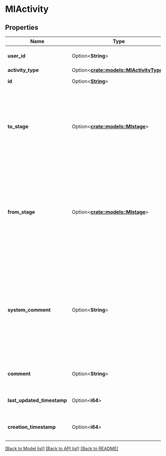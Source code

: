 # MlActivity

## Properties

Name | Type | Description | Notes
------------ | ------------- | ------------- | -------------
**user_id** | Option<**String**> | The username of the user that created the object. | [optional]
**activity_type** | Option<[**crate::models::MlActivityType**](MlActivityType.md)> |  | [optional]
**id** | Option<[**String**](String.md)> | Unique identifier for the object. | [optional]
**to_stage** | Option<[**crate::models::Mlstage**](Mlstage.md)> | Target stage of the transition. Valid values are:  * `None`: The initial stage of a model version.  * `Staging`: Staging or pre-production stage.  * `Production`: Production stage.  * `Archived`: Archived stage. | [optional]
**from_stage** | Option<[**crate::models::Mlstage**](Mlstage.md)> | Source stage of the transition (if the activity is stage transition related). Valid values are:  * `None`: The initial stage of a model version.  * `Staging`: Staging or pre-production stage.  * `Production`: Production stage.  * `Archived`: Archived stage. | [optional]
**system_comment** | Option<**String**> | Comment made by system, for example explaining an activity of type `SYSTEM_TRANSITION`. It usually describes a side effect, such as a version being archived as part of another version's stage transition, and may not be returned for some activity types. | [optional]
**comment** | Option<**String**> | User-provided comment associated with the activity. | [optional]
**last_updated_timestamp** | Option<**i64**> | Time of the object at last update, as a Unix timestamp in milliseconds. | [optional]
**creation_timestamp** | Option<**i64**> | Creation time of the object, as a Unix timestamp in milliseconds. | [optional]

[[Back to Model list]](../README.md#documentation-for-models) [[Back to API list]](../README.md#documentation-for-api-endpoints) [[Back to README]](../README.md)


